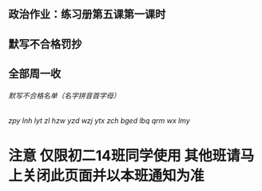 ## 政治作业：练习册第五课第一课时
##         默写不合格罚抄
## 全部周一收

###### 默写不合格名单（名字拼音首字母）
###### zpy lnh lyt zl hzw yzd wzj ytx zch bged lbq qrm wx lmy
# 注意 仅限初二14班同学使用 其他班请马上关闭此页面并以本班通知为准
